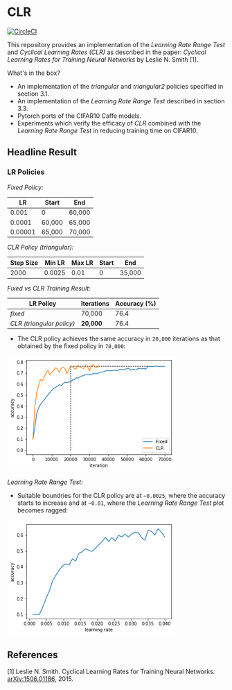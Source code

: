 # CLR

[![CircleCI](https://circleci.com/gh/coxy1989/clr.svg?style=svg)](https://circleci.com/gh/coxy1989/clr)

This repository provides an implementation of the *Learning Rate Range Test* and *Cyclical Learning Rates (CLR)* as described in the paper: *Cyclical Learning Rates for Training Neural Networks* by Leslie N. Smith [1].

What's in the box?

- An implementation of the *triangular* and *triangular2* policies specified in section 3.1.
- An implementation of the *Learning Rate Range Test* described in section 3.3.
- Pytorch ports of the CIFAR10 Caffe models.
- Experiments which verify the efficacy of *CLR* combined with the *Learning Rate Range Test* in reducing training time on CIFAR10.

## Headline Result

### LR Policies

*Fixed Policy:*

|  LR 	| Start 		| End 	|
|---	|---			|---	|
|  0.001	| 0 		| 60,000|
|  0.0001	| 60,000 	| 65,000|
|  0.00001| 65,000 	| 70,000|

*CLR Policy (triangular):*

|  Step Size | Min LR	| Max LR 	| Start| End |
|---			|---		|---		|---	|---|
|  2000| 0.0025 | 0.01| 0 | 35,000|

*Fixed vs CLR Training Result:*

|  LR Policy | Iterations | Accuracy (%)|
|---|---|---|
|  *fixed* | 70,000  | 76.4 |
|  *CLR (triangular policy)* | **20,000**  | 76.4 |

- The CLR policy achieves the same accuracy in `20,000` iterations as that obtained by the fixed policy in `70,000`:

![figure_1](./images/run.png)

*Learning Rate Range Test:*

- Suitable boundries for the CLR policy are at `~0.0025`, where the accuracy starts to increase and at `~0.01`, where the *Learning Rate Range Test* plot becomes ragged:

![figure_1](./images/lrrt.png)



## References

[1] Leslie N. Smith. Cyclical Learning Rates for Training Neural Networks. [arXiv:1506.01186](https://arxiv.org/pdf/1506.01186.pdf), 2015.